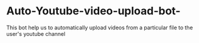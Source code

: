 # Auto-Youtube-video-upload-bot-
This bot help us to automatically upload videos from a particular file to the user's youtube channel 
